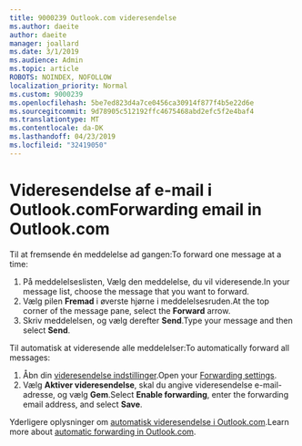 ```yaml
---
title: 9000239 Outlook.com videresendelse
ms.author: daeite
author: daeite
manager: joallard
ms.date: 3/1/2019
ms.audience: Admin
ms.topic: article
ROBOTS: NOINDEX, NOFOLLOW
localization_priority: Normal
ms.custom: 9000239
ms.openlocfilehash: 5be7ed823d4a7ce0456ca30914f877f4b5e22d6e
ms.sourcegitcommit: 9d78905c512192ffc4675468abd2efc5f2e4baf4
ms.translationtype: MT
ms.contentlocale: da-DK
ms.lasthandoff: 04/23/2019
ms.locfileid: "32419050"
---
```

# <a name="forwarding-email-in-outlookcom"></a><span data-ttu-id="e7898-102">Videresendelse af e-mail i Outlook.com</span><span class="sxs-lookup"><span data-stu-id="e7898-102">Forwarding email in Outlook.com</span></span>

<span data-ttu-id="e7898-103">Til at fremsende én meddelelse ad gangen:</span><span class="sxs-lookup"><span data-stu-id="e7898-103">To forward one message at a time:</span></span>

1. <span data-ttu-id="e7898-104">På meddelelseslisten, Vælg den meddelelse, du vil videresende.</span><span class="sxs-lookup"><span data-stu-id="e7898-104">In your message list, choose the message that you want to forward.</span></span>
2. <span data-ttu-id="e7898-105">Vælg pilen **Fremad** i øverste hjørne i meddelelsesruden.</span><span class="sxs-lookup"><span data-stu-id="e7898-105">At the top corner of the message pane, select the **Forward** arrow.</span></span>
3. <span data-ttu-id="e7898-106">Skriv meddelelsen, og vælg derefter **Send**.</span><span class="sxs-lookup"><span data-stu-id="e7898-106">Type your message and then select **Send**.</span></span>

<span data-ttu-id="e7898-107">Til automatisk at videresende alle meddelelser:</span><span class="sxs-lookup"><span data-stu-id="e7898-107">To automatically forward all messages:</span></span>

1. <span data-ttu-id="e7898-108">Åbn din [videresendelse indstillinger](https://outlook.live.com/mail/options/mail/forwarding/forwardingOption).</span><span class="sxs-lookup"><span data-stu-id="e7898-108">Open your [Forwarding settings](https://outlook.live.com/mail/options/mail/forwarding/forwardingOption).</span></span>
2. <span data-ttu-id="e7898-109">Vælg **Aktiver videresendelse**, skal du angive videresendelse e-mail-adresse, og vælg **Gem**.</span><span class="sxs-lookup"><span data-stu-id="e7898-109">Select **Enable forwarding**, enter the forwarding email address, and select **Save**.</span></span>

<span data-ttu-id="e7898-110">Yderligere oplysninger om [automatisk videresendelse i Outlook.com](https://support.office.com/article/6246987c-6c8f-4144-b255-14fc07007dad).</span><span class="sxs-lookup"><span data-stu-id="e7898-110">Learn more about [automatic forwarding in Outlook.com](https://support.office.com/article/6246987c-6c8f-4144-b255-14fc07007dad).</span></span>